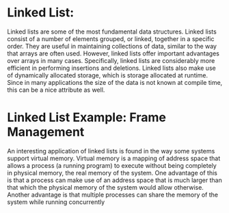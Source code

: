 # Linked List:
Linked lists are some of the most fundamental data structures. Linked lists consist
of a number of elements grouped, or linked, together in a specific order. They are
useful in maintaining collections of data, similar to the way that arrays are often
used. However, linked lists offer important advantages over arrays in many cases.
Specifically, linked lists are considerably more efficient in performing insertions
and deletions. Linked lists also make use of dynamically allocated storage, which
is storage allocated at runtime. Since in many applications the size of the data is
not known at compile time, this can be a nice attribute as well.
# Linked List Example: Frame Management
An interesting application of linked lists is found in the way some systems support virtual memory. Virtual memory is a mapping of address space that allows a
process (a running program) to execute without being completely in physical
memory, the real memory of the system. One advantage of this is that a process
can make use of an address space that is much larger than that which the physical memory of the system would allow otherwise. Another advantage is that multiple processes can share the memory of the system while running concurrently

